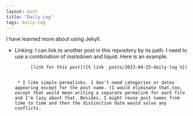```yaml
---
layout: post
title: "Daily Log"
tags: daily-log
---
```


I have learned more about using Jekyll.

* Linking: I can link to another post in this repository by its path. I need to use a combination of markdown and liquid. Here is an example.

            [link for this post]({% link _posts/2023-04-25-daily-log %})

	
       * I like simple permalinks. I don't need categories or dates appearing except for the post name. (I would eliminate that,too, except that would mean writing a separate permalink for each file and I'm lazy about that. Besides, I might reuse post names from time to time and then the distinctive date would solve any conflicts.